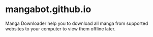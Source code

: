 # mangabot.github.io
Manga Downloader help you to download all manga from supported websites to your computer to view them offline later.
